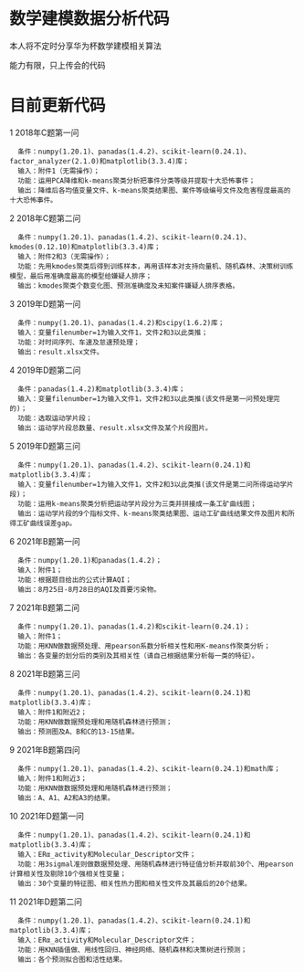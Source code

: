 # 数学建模数据分析代码
本人将不定时分享华为杯数学建模相关算法

能力有限，只上传会的代码

# 目前更新代码
1 2018年C题第一问

      条件：numpy(1.20.1)、panadas(1.4.2)、scikit-learn(0.24.1)、factor_analyzer(2.1.0)和matplotlib(3.3.4)库；
      输入：附件1（无需操作）；
      功能：运用PCA降维和k-means聚类分析把事件分类等级并提取十大恐怖事件；
      输出：降维后各均值变量文件、k-means聚类结果图、案件等级编号文件及危害程度最高的十大恐怖事件。

2 2018年C题第二问

      条件：numpy(1.20.1)、panadas(1.4.2)、scikit-learn(0.24.1)、kmodes(0.12.10)和matplotlib(3.3.4)库；
      输入：附件2和3（无需操作）；
      功能：先用kmodes聚类后得到训练样本，再用该样本对支持向量机、随机森林、决策树训练模型，最后用准确度最高的模型给嫌疑人排序；
      输出：kmodes聚类个数变化图、预测准确度及未知案件嫌疑人排序表格。
      
3 2019年D题第一问

      条件：numpy(1.20.1)、panadas(1.4.2)和scipy(1.6.2)库；
      输入：变量filenumber=1为输入文件1，文件2和3以此类推；
      功能：对时间序列、车速及怠速预处理；
      输出：result.xlsx文件。

4 2019年D题第二问

      条件：panadas(1.4.2)和matplotlib(3.3.4)库；
      输入：变量filenumber=1为输入文件1，文件2和3以此类推(该文件是第一问预处理完的)；
      功能：选取运动学片段；
      输出：运动学片段总数量、result.xlsx文件及某个片段图片。
      
5 2019年D题第三问

      条件：numpy(1.20.1)、panadas(1.4.2)、scikit-learn(0.24.1)和matplotlib(3.3.4)库；
      输入：变量filenumber=1为输入文件1，文件2和3以此类推(该文件是第二问所得运动学片段)；
      功能：运用k-means聚类分析把运动学片段分为三类并拼接成一条工矿曲线图；
      输出：运动学片段的9个指标文件、k-means聚类结果图、运动工矿曲线结果文件及图片和所得工矿曲线误差gap。
      
6 2021年B题第一问

      条件：numpy(1.20.1)和panadas(1.4.2)；
      输入：附件1；
      功能：根据题目给出的公式计算AQI；
      输出：8月25日-8月28日的AQI及首要污染物。
      
 7 2021年B题第二问

      条件：numpy(1.20.1)、panadas(1.4.2)和scikit-learn(0.24.1)；
      输入：附件1；
      功能：用KNN做数据预处理、用pearson系数分析相关性和用K-means作聚类分析；
      输出：各变量的划分后的类别及其相关性（请自己根据结果分析每一类的特征）。

 8 2021年B题第三问

      条件：numpy(1.20.1)、panadas(1.4.2)、scikit-learn(0.24.1)和matplotlib(3.3.4)库；
      输入：附件1和附近2；
      功能：用KNN做数据预处理和用随机森林进行预测；
      输出：预测图及A、B和C的13-15结果。
 
 9 2021年B题第四问

      条件：numpy(1.20.1)、panadas(1.4.2)、scikit-learn(0.24.1)和math库；
      输入：附件1和附近3；
      功能：用KNN做数据预处理和用随机森林进行预测；
      输出：A、A1、A2和A3的结果。

 10 2021年D题第一问

      条件：numpy(1.20.1)、panadas(1.4.2)、scikit-learn(0.24.1)和matplotlib(3.3.4)库；
      输入：ERα_activity和Molecular_Descriptor文件；
      功能：用3sigmal准则做数据预处理、用随机森林进行特征值分析并取前30个、用pearson计算相关性及剔除10个强相关性变量；
      输出：30个变量的特征图、相关性热力图和相关性文件及其最后的20个结果。
      
 11 2021年D题第二问

      条件：numpy(1.20.1)、panadas(1.4.2)、scikit-learn(0.24.1)和matplotlib(3.3.4)库；
      输入：ERα_activity和Molecular_Descriptor文件；
      功能：用KNN插值做、用线性回归、神经网络、随机森林和决策树进行预测；
      输出：各个预测拟合图和活性结果。
      
      
